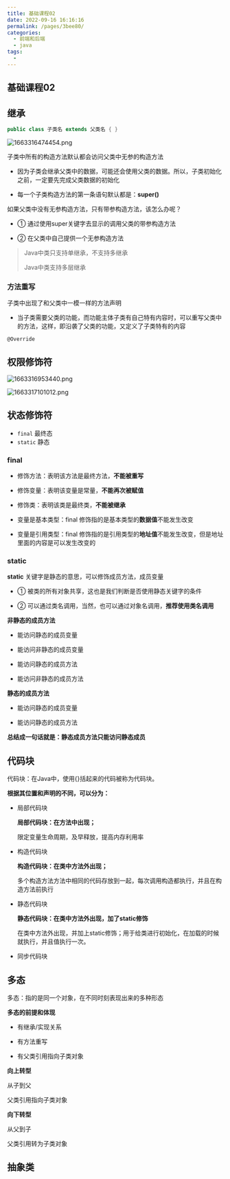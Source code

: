 ```yaml
---
title: 基础课程02
date: 2022-09-16 16:16:16
permalink: /pages/3bee80/
categories:
  - 前端和后端
  - java
tags:
  - 
---
```

## 基础课程02



## 继承

```java
public class 子类名 extends 父类名 { }
```

![1663316474454.png](http://img.yuadh.com/imgs/2022/09/16/1663316474454.png)

子类中所有的构造方法默认都会访问父类中无参的构造方法

- 因为子类会继承父类中的数据，可能还会使用父类的数据。所以，子类初始化之前，一定要先完成父类数据的初始化

- 每一个子类构造方法的第一条语句默认都是：**super()**

如果父类中没有无参构造方法，只有带参构造方法，该怎么办呢？

- ① 通过使用super关键字去显示的调用父类的带参构造方法

- ② 在父类中自己提供一个无参构造方法

> Java中类只支持单继承，不支持多继承
>
> Java中类支持多层继承

### 方法重写

子类中出现了和父类中一模一样的方法声明

- 当子类需要父类的功能，而功能主体子类有自己特有内容时，可以重写父类中的方法，这样，即沿袭了父类的功能，又定义了子类特有的内容

`@Override`



## 权限修饰符

![1663316953440.png](http://img.yuadh.com/imgs/2022/09/16/1663316953440.png)

![1663317101012.png](http://img.yuadh.com/imgs/2022/09/16/1663317101012.png)

## 状态修饰符

- `final`   最终态
- `static`  静态

### final

- 修饰方法：表明该方法是最终方法，**不能被重写**

- 修饰变量：表明该变量是常量，**不能再次被赋值**

- 修饰类：表明该类是最终类，**不能被继承**

- 变量是基本类型：final 修饰指的是基本类型的**数据值**不能发生改变

- 变量是引用类型：final 修饰指的是引用类型的**地址值**不能发生改变，但是地址里面的内容是可以发生改变的

### static

**static** 关键字是静态的意思，可以修饰成员方法，成员变量

- ① 被类的所有对象共享，这也是我们判断是否使用静态关键字的条件

- ② 可以通过类名调用，当然，也可以通过对象名调用，**推荐使用类名调用**

**非静态的成员方法**

- 能访问静态的成员变量

- 能访问非静态的成员变量

- 能访问静态的成员方法

- 能访问非静态的成员方法

**静态的成员方法**

- 能访问静态的成员变量

- 能访问静态的成员方法

**总结成一句话就是：静态成员方法只能访问静态成员**





## 代码块

代码块：在Java中，使用{}括起来的代码被称为代码块。

**根据其位置和声明的不同，可以分为：**

- 局部代码块

  **局部代码块：在方法中出现；**

  限定变量生命周期，及早释放，提高内存利用率

- 构造代码块

  **构造代码块：在类中方法外出现；**

  多个构造方法方法中相同的代码存放到一起，每次调用构造都执行，并且在构造方法前执行

- 静态代码块

  **静态代码块：在类中方法外出现，加了static修饰**

  在类中方法外出现，并加上static修饰；用于给类进行初始化，在加载的时候就执行，并且值执行一次。

- 同步代码块

## 多态

多态：指的是同一个对象，在不同时刻表现出来的多种形态



**多态的前提和体现**

- 有继承/实现关系

- 有方法重写

- 有父类引用指向子类对象



**向上转型**

从子到父

父类引用指向子类对象

**向下转型**

从父到子

父类引用转为子类对象



## 抽象类







































